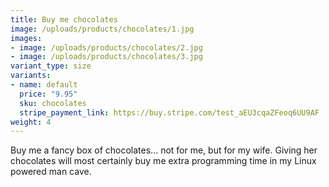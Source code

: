 ```yaml
---
title: Buy me chocolates
image: /uploads/products/chocolates/1.jpg
images:
- image: /uploads/products/chocolates/2.jpg
- image: /uploads/products/chocolates/3.jpg
variant_type: size
variants:
- name: default
  price: "9.95"
  sku: chocolates
  stripe_payment_link: https://buy.stripe.com/test_aEU3cqaZFeoq6UU9AF
weight: 4
---
```

Buy me a fancy box of chocolates... not for me, but for my wife. Giving her chocolates will most certainly buy me extra programming time in my Linux powered man cave.
